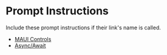# Prompt Instructions

Include these prompt instructions if their link's name is called.

- [MAUI Controls](maui-controls.prompt.md)
- [Async/Await](async.prompt.md)